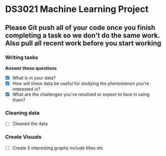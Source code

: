 # DS3021 Machine Learning Project

## Please Git push all of your code once you finish completing a task so we don't do the same work. Also pull all recent work before you start working

### Writing tasks
**Answer these questions**
- [x] What is in your data?
- [x] How will these data be useful for studying the phenomenon you're interested in?
- [x] What are the challenges you've resolved or expect to face in using them?

### Cleaning data
- [ ] Cleaned the data

### Create Visuals
- [ ] Create 5 interesting graphs include titles etc